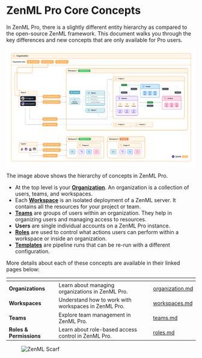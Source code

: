 # ZenML Pro Core Concepts

In ZenML Pro, there is a slightly different entity hierarchy as compared to the open-source ZenML
framework. This document walks you through the key differences and new concepts that are only available for Pro users.

![Image showing the entity hierarchy in ZenML Pro](../../.gitbook/assets/org_hierarchy_pro.png)

The image above shows the hierarchy of concepts in ZenML Pro.

- At the top level is your [**Organization**](./organization.md). An organization is a collection of users, teams, and workspaces.
- Each [**Workspace**](./workspaces.md) is an isolated deployment of a ZenML server. It contains all the resources for your project or team.
- [**Teams**](./teams.md) are groups of users within an organization. They help in organizing users and managing access to resources.
- **Users** are single individual accounts on a ZenML Pro instance.
- [**Roles**](./roles.md) are used to control what actions users can perform within a workspace or inside an organization.
- [**Templates**](https://docs.zenml.io/how-to/trigger-pipelines) are pipeline runs that can be re-run with a different configuration.

More details about each of these concepts are available in their linked pages below:

<table data-card-size="large" data-view="cards"><thead><tr><th></th><th></th><th data-hidden data-card-target data-type="content-ref"></th></tr></thead><tbody><tr><td><strong>Organizations</strong></td><td>Learn about managing organizations in ZenML Pro.</td><td><a href="./organization.md">organization.md</a></td></tr><tr><td><strong>Workspaces</strong></td><td>Understand how to work with workspaces in ZenML Pro.</td><td><a href="./workspaces.md">workspaces.md</a></td></tr><tr><td><strong>Teams</strong></td><td>Explore team management in ZenML Pro.</td><td><a href="./teams.md">teams.md</a></td></tr><tr><td><strong>Roles & Permissions</strong></td><td>Learn about role-based access control in ZenML Pro.</td><td><a href="./roles.md">roles.md</a></td></tr></tbody></table>

<!-- For scarf -->
<figure><img alt="ZenML Scarf" referrerpolicy="no-referrer-when-downgrade" src="https://static.scarf.sh/a.png?x-pxid=f0b4f458-0a54-4fcd-aa95-d5ee424815bc" /></figure>
